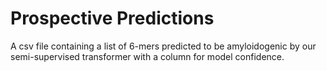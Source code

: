 # Prospective Predictions  
A csv file containing a list of 6-mers predicted to be amyloidogenic by our semi-supervised transformer with a column for model confidence.  

